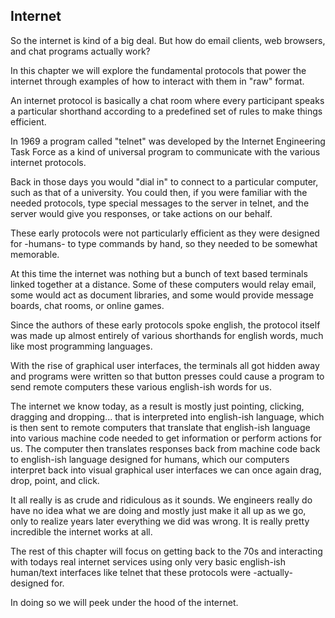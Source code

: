 ## Internet

So the internet is kind of a big deal. But how do email clients, web browsers,
and chat programs actually work?

In this chapter we will explore the fundamental protocols that power the
internet through examples of how to interact with them in "raw" format.

An internet protocol is basically a chat room where every participant speaks
a particular shorthand according to a predefined set of rules to make things
efficient.

In 1969 a program called "telnet" was developed by the Internet Engineering
Task Force as a kind of universal program to communicate with the various
internet protocols.

Back in those days you would "dial in" to connect to a particular computer,
such as that of a university. You could then, if you were familiar with
the needed protocols, type special messages to the server in telnet, and the
server would give you responses, or take actions on our behalf.

These early protocols were not particularly efficient as they were designed
for -humans- to type commands by hand, so they needed to be somewhat memorable.

At this time the internet was nothing but a bunch of text based terminals
linked together at a distance. Some of these computers would relay email,
some would act as document libraries, and some would provide message boards,
chat rooms, or online games.

Since the authors of these early protocols spoke english, the protocol itself
was made up almost entirely of various shorthands for english words, much like
most programming languages.

With the rise of graphical user interfaces, the terminals all got hidden away
and programs were written so that button presses could cause a program
to send remote computers these various english-ish words for us.

The internet we know today, as a result is mostly just pointing, clicking,
dragging and dropping... that is interpreted into english-ish language,
which is then sent to remote computers that translate that english-ish language
into various machine code needed to get information or perform actions for us.
The computer then translates responses back from machine code back to
english-ish language designed for humans, which our computers interpret back
into visual graphical user interfaces we can once again drag, drop, point, and
click.

It all really is as crude and ridiculous as it sounds. We engineers really do
have no idea what we are doing and mostly just make it all up as we go, only to
realize years later everything we did was wrong. It is really pretty incredible
the internet works at all.

The rest of this chapter will focus on getting back to the 70s and interacting
with todays real internet services using only very basic english-ish human/text
interfaces like telnet that these protocols were -actually- designed for.

In doing so we will peek under the hood of the internet.
